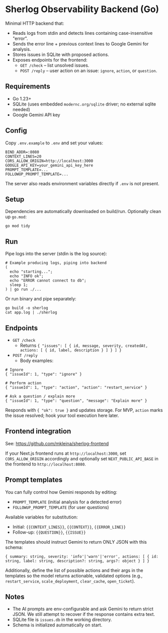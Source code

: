 # Sherlog Observability Backend (Go)

Minimal HTTP backend that:

- Reads logs from stdin and detects lines containing case-insensitive "error".
- Sends the error line + previous context lines to Google Gemini for analysis.
- Stores issues in SQLite with proposed actions.
- Exposes endpoints for the frontend:
  - `GET /check` – list unsolved issues.
  - `POST /reply` – user action on an issue: `ignore`, `action`, or `question`.

## Requirements

- Go 1.23+
- SQLite (uses embedded `modernc.org/sqlite` driver; no external sqlite needed)
- Google Gemini API key

## Config

Copy `.env.example` to `.env` and set your values:

```
BIND_ADDR=:8080
CONTEXT_LINES=20
CORS_ALLOW_ORIGIN=http://localhost:3000
GOOGLE_API_KEY=your_gemini_api_key_here
PROMPT_TEMPLATE=...
FOLLOWUP_PROMPT_TEMPLATE=...
```

The server also reads environment variables directly if `.env` is not present.

## Setup

Dependencies are automatically downloaded on build/run. Optionally clean up `go.mod`:

```
go mod tidy
```

## Run

Pipe logs into the server (stdin is the log source):

```
# Example producing logs, piping into backend
( 
  echo "starting..."; 
  echo "INFO ok"; 
  echo "ERROR cannot connect to db"; 
  sleep 1; 
) | go run ./...
```

Or run binary and pipe separately:

```
go build -o sherlog
cat app.log | ./sherlog
```

## Endpoints

- `GET /check`
  - Returns `{ "issues": [ { id, message, severity, createdAt, actions: [ { id, label, description } ] } ] }`
- `POST /reply`
  - Body examples:

```
# Ignore
{ "issueId": 1, "type": "ignore" }

# Perform action
{ "issueId": 1, "type": "action", "action": "restart_service" }

# Ask a question / explain more
{ "issueId": 1, "type": "question", "message": "Explain more" }
```

Responds with `{ "ok": true }` and updates storage. For MVP, `action` marks the issue resolved; hook your tool execution here later.

## Frontend integration

See: https://github.com/mkleina/sherlog-frontend

If your Next.js frontend runs at `http://localhost:3000`, set `CORS_ALLOW_ORIGIN` accordingly and optionally set `NEXT_PUBLIC_API_BASE` in the frontend to `http://localhost:8080`.

## Prompt templates

You can fully control how Gemini responds by editing:

- `PROMPT_TEMPLATE` (initial analysis for a detected error)
- `FOLLOWUP_PROMPT_TEMPLATE` (for user questions)

Available variables for substitution:

- Initial: `{{CONTEXT_LINES}}`, `{{CONTEXT}}`, `{{ERROR_LINE}}`
- Follow-up: `{{QUESTION}}`, `{{ISSUE}}`

The templates should instruct Gemini to return ONLY JSON with this schema:

```
{ summary: string, severity: 'info'|'warn'|'error', actions: [ { id: string, label: string, description?: string, args?: object } ] }
```

Additionally, define the list of possible actions and their args in the templates so the model returns actionable, validated options (e.g., `restart_service`, `scale_deployment`, `clear_cache`, `open_ticket`).

## Notes

- The AI prompts are env-configurable and ask Gemini to return strict JSON. We still attempt to recover if the response contains extra text.
- SQLite file is `issues.db` in the working directory.
- Schema is initialized automatically on start.
